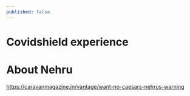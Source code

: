 ```yaml
---
published: false
---
```


# Covidshield experience


# About Nehru

https://caravanmagazine.in/vantage/want-no-caesars-nehrus-warning
